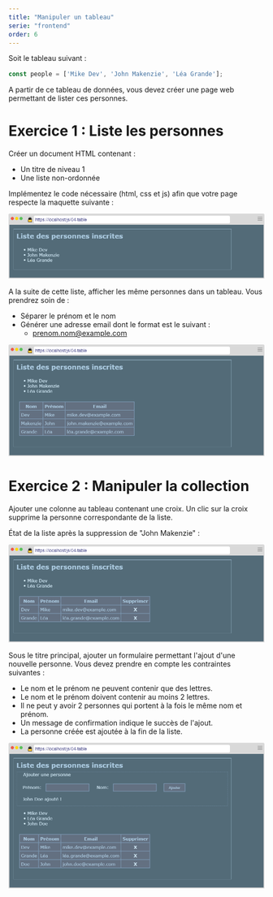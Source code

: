 ```yaml
---
title: "Manipuler un tableau"
serie: "frontend"
order: 6
--- 
```


Soit le tableau suivant :

```js
const people = ['Mike Dev', 'John Makenzie', 'Léa Grande'];
```

A partir de ce tableau de données, vous devez créer une page web permettant de lister ces personnes.

# Exercice 1 : Liste les personnes

Créer un document HTML contenant : 
- Un titre de niveau 1
- Une liste non-ordonnée

Implémentez le code nécessaire (html, css et js) afin que votre page respecte la maquette suivante :

![capture](./img/table-1.png)

A la suite de cette liste, afficher les même personnes dans un tableau. Vous prendrez soin de : 
- Séparer le prénom et le nom
- Générer une adresse email dont le format est le suivant :
    - prenom.nom@example.com

![capture](./img/table-2.png)

# Exercice 2 : Manipuler la collection

Ajouter une colonne au tableau contenant une croix. Un clic sur la croix supprime la personne correspondante de la liste.

État de la liste après la suppression de "John Makenzie" :

![capture](./img/table-3.png)

Sous le titre principal, ajouter un formulaire permettant l'ajout d'une nouvelle personne. Vous devez prendre en compte les contraintes suivantes : 

- Le nom et le prénom ne peuvent contenir que des lettres.
- Le nom et le prénom doivent contenir au moins 2 lettres.
- Il ne peut y avoir 2 personnes qui portent à la fois le même nom et prénom.
- Un message de confirmation indique le succès de l'ajout.
- La personne créée est ajoutée à la fin de la liste.

![capture](./img/table-4.png)
